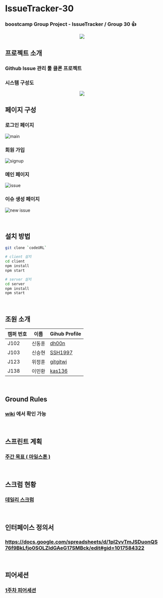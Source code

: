 # IssueTracker-30

### boostcamp Group Project - IssueTracker / Group 30 👍 <br>

<p align="center">
  <img src="https://user-images.githubusercontent.com/48575504/97677729-130ee980-1ad6-11eb-95b4-8b211d41dabf.png">
</p>

## 프로젝트 소개

### Github Issue 관리 툴 클론 프로젝트

### 시스템 구성도
<p align="center">
  <img src="https://user-images.githubusercontent.com/48575504/98822173-d5b24080-2473-11eb-93cd-ad28c758d9a7.png">
</p>

## 페이지 구성
### 로그인 페이지
![main](https://user-images.githubusercontent.com/48575504/97555685-bf3fca00-1a1b-11eb-9b82-489ab3978854.PNG)

### 회원 가입
![signup](https://user-images.githubusercontent.com/48575504/97555692-c1098d80-1a1b-11eb-8b42-24e16032cea5.PNG)

### 메인 페이지
![issue](https://user-images.githubusercontent.com/48575504/98094641-e6d7dc00-1ecc-11eb-8aed-40bb8aa23388.PNG)

### 이슈 생성 페이지
![new issue](https://user-images.githubusercontent.com/48575504/98094647-e8a19f80-1ecc-11eb-9c9f-ba038175883f.PNG)

<br />

## 설치 방법

```bash
git clone `codeURL`

# client 설치
cd client
npm install
npm start

# server 설치
cd server
npm install
npm start
```

<br />

## 조원 소개

|캠퍼 번호|이름|Gihub Profile|
|---|---|---|
|J102|신동훈|[dh00n](https://github.com/dh00n)|
|J103|신승현|[SSH1997](https://github.com/SSH1997)|
|J123|위정훈|[gitgitwi](https://github.com/gitgitWi)|
|J138|이민환|[kas136](https://github.com/kas136)|

<br />

## Ground Rules

### [wiki](https://github.com/boostcamp-2020/IssueTracker-30/wiki/Group-30---Ground-Rules) 에서 확인 가능

<br />

## 스프린트 계획

### [주간 목표 ( 마일스톤 )](https://github.com/boostcamp-2020/IssueTracker-30/wiki/Milestones)

<br />

## 스크럼 현황
### [데일리 스크럼](https://github.com/boostcamp-2020/IssueTracker-30/wiki/%EC%8A%A4%ED%81%AC%EB%9F%BC-%ED%98%84%ED%99%A9)

<br />

## 인터페이스 정의서
### https://docs.google.com/spreadsheets/d/1pl2vvTmJSDuonQS76f9BkLfjo0SOLZIdGAeG17SMBck/edit#gid=1017584322

<br />

## 피어세션
### [1주차 피어세션](https://github.com/boostcamp-2020/IssueTracker-30/wiki/1%EC%A3%BC%EC%B0%A8-%ED%94%BC%EC%96%B4%EC%84%B8%EC%85%98)
